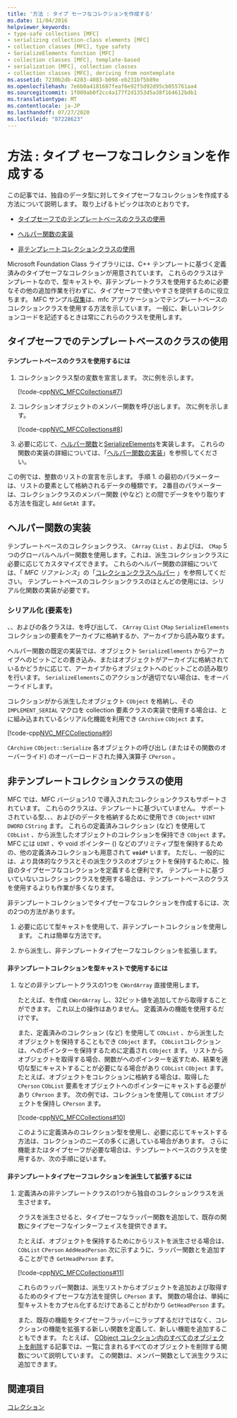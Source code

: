 ```yaml
---
title: '方法 : タイプ セーフなコレクションを作成する'
ms.date: 11/04/2016
helpviewer_keywords:
- type-safe collections [MFC]
- serializing collection-class elements [MFC]
- collection classes [MFC], type safety
- SerializeElements function [MFC]
- collection classes [MFC], template-based
- serialization [MFC], collection classes
- collection classes [MFC], deriving from nontemplate
ms.assetid: 7230b2db-4283-4083-b098-eb231bf5b89e
ms.openlocfilehash: 7e6b0a4181607feaf6e92f5d92d95cb055761aa4
ms.sourcegitcommit: 1f009ab0f2cc4a177f2d1353d5a38f164612bdb1
ms.translationtype: MT
ms.contentlocale: ja-JP
ms.lasthandoff: 07/27/2020
ms.locfileid: "87228623"
---
```

# <a name="how-to-make-a-type-safe-collection"></a>方法 : タイプ セーフなコレクションを作成する

この記事では、独自のデータ型に対してタイプセーフなコレクションを作成する方法について説明します。 取り上げるトピックは次のとおりです。

- [タイプセーフでのテンプレートベースのクラスの使用](#_core_using_template.2d.based_classes_for_type_safety)

- [ヘルパー関数の実装](#_core_implementing_helper_functions)

- [非テンプレートコレクションクラスの使用](#_core_using_nontemplate_collection_classes)

Microsoft Foundation Class ライブラリには、C++ テンプレートに基づく定義済みのタイプセーフなコレクションが用意されています。 これらのクラスはテンプレートなので、型キャストや、非テンプレートクラスを使用するために必要なその他の追加作業を行わずに、タイプセーフで使いやすさを提供するのに役立ちます。 MFC サンプル[収集](../overview/visual-cpp-samples.md)は、mfc アプリケーションでテンプレートベースのコレクションクラスを使用する方法を示しています。 一般に、新しいコレクションコードを記述するときは常にこれらのクラスを使用します。

## <a name="using-template-based-classes-for-type-safety"></a><a name="_core_using_template.2d.based_classes_for_type_safety"></a>タイプセーフでのテンプレートベースのクラスの使用

#### <a name="to-use-template-based-classes"></a>テンプレートベースのクラスを使用するには

1. コレクションクラス型の変数を宣言します。 次に例を示します。

   [!code-cpp[NVC_MFCCollections#7](codesnippet/cpp/how-to-make-a-type-safe-collection_1.cpp)]

1. コレクションオブジェクトのメンバー関数を呼び出します。 次に例を示します。

   [!code-cpp[NVC_MFCCollections#8](codesnippet/cpp/how-to-make-a-type-safe-collection_2.cpp)]

1. 必要に応じて、[ヘルパー関数](reference/collection-class-helpers.md)と[SerializeElements](reference/collection-class-helpers.md#serializeelements)を実装します。 これらの関数の実装の詳細については、「[ヘルパー関数の実装](#_core_implementing_helper_functions)」を参照してください。

この例では、整数のリストの宣言を示します。 手順 1. の最初のパラメーターは、リストの要素として格納されるデータの種類です。 2番目のパラメーターは、コレクションクラスのメンバー関数 (やなど) との間でデータをやり取りする方法を指定し `Add` `GetAt` ます。

## <a name="implementing-helper-functions"></a><a name="_core_implementing_helper_functions"></a>ヘルパー関数の実装

テンプレートベースのコレクションクラス、 `CArray` `CList` 、およびは、 `CMap` 5 つのグローバルヘルパー関数を使用します。これは、派生コレクションクラスに必要に応じてカスタマイズできます。 これらのヘルパー関数の詳細については、「 *MFC リファレンス*」の「[コレクションクラスヘルパー](reference/collection-class-helpers.md) 」を参照してください。 テンプレートベースのコレクションクラスのほとんどの使用には、シリアル化関数の実装が必要です。

### <a name="serializing-elements"></a><a name="_core_serializing_elements"></a>シリアル化 (要素を)

、、およびの各クラスは、を呼び出して、 `CArray` `CList` `CMap` `SerializeElements` コレクションの要素をアーカイブに格納するか、アーカイブから読み取ります。

ヘルパー関数の既定の実装では、オブジェクト `SerializeElements` からアーカイブへのビットごとの書き込み、またはオブジェクトがアーカイブに格納されているかどうかに応じて、アーカイブからオブジェクトへのビットごとの読み取りを行います。 `SerializeElements`このアクションが適切でない場合は、をオーバーライドします。

コレクションがから派生したオブジェクト `CObject` を格納し、その `IMPLEMENT_SERIAL` マクロを collection 要素クラスの実装で使用する場合は、とに組み込まれているシリアル化機能を利用でき `CArchive` `CObject` ます。

[!code-cpp[NVC_MFCCollections#9](codesnippet/cpp/how-to-make-a-type-safe-collection_3.cpp)]

`CArchive` `CObject::Serialize` 各オブジェクトの呼び出し (またはその関数のオーバーライド) のオーバーロードされた挿入演算子 `CPerson` 。

## <a name="using-nontemplate-collection-classes"></a><a name="_core_using_nontemplate_collection_classes"></a>非テンプレートコレクションクラスの使用

MFC では、MFC バージョン1.0 で導入されたコレクションクラスもサポートされています。 これらのクラスは、テンプレートに基づいていません。 サポートされている型、、、およびのデータを格納するために使用でき `CObject*` `UINT` `DWORD` `CString` ます。 これらの定義済みコレクション (など) を使用して `CObList` 、から派生したオブジェクトのコレクションを保持でき `CObject` ます。 MFC には `UINT` 、や void ポインター () などのプリミティブ型を保持するための、他の定義済みコレクションも用意されて **`void*`** います。 ただし、一般的には、より具体的なクラスとその派生クラスのオブジェクトを保持するために、独自のタイプセーフなコレクションを定義すると便利です。 テンプレートに基づいていないコレクションクラスを使用する場合は、テンプレートベースのクラスを使用するよりも作業が多くなります。

非テンプレートコレクションでタイプセーフなコレクションを作成するには、次の2つの方法があります。

1. 必要に応じて型キャストを使用して、非テンプレートコレクションを使用します。 これは簡単な方法です。

1. から派生し、非テンプレートタイプセーフなコレクションを拡張します。

#### <a name="to-use-the-nontemplate-collections-with-type-casting"></a>非テンプレートコレクションを型キャストで使用するには

1. などの非テンプレートクラスの1つを `CWordArray` 直接使用します。

   たとえば、を作成 `CWordArray` し、32ビット値を追加してから取得することができます。 これ以上の操作はありません。 定義済みの機能を使用するだけです。

   また、定義済みのコレクション (など) を使用して `CObList` 、から派生したオブジェクトを保持することもでき `CObject` ます。 `CObList`コレクションは、へのポインターを保持するために定義され `CObject` ます。 リストからオブジェクトを取得する場合、関数がへのポインターを返すため、結果を適切な型にキャストすることが必要になる場合があり `CObList` `CObject` ます。 たとえば、オブジェクトをコレクションに格納する場合は、取得した `CPerson` `CObList` 要素をオブジェクトへのポインターにキャストする必要があり `CPerson` ます。 次の例では、コレクションを使用して `CObList` オブジェクトを保持し `CPerson` ます。

   [!code-cpp[NVC_MFCCollections#10](codesnippet/cpp/how-to-make-a-type-safe-collection_4.cpp)]

   このように定義済みのコレクション型を使用し、必要に応じてキャストする方法は、コレクションのニーズの多くに適している場合があります。 さらに機能またはタイプセーフが必要な場合は、テンプレートベースのクラスを使用するか、次の手順に従います。

#### <a name="to-derive-and-extend-a-nontemplate-type-safe-collection"></a>非テンプレートタイプセーフコレクションを派生して拡張するには

1. 定義済みの非テンプレートクラスの1つから独自のコレクションクラスを派生させます。

   クラスを派生させると、タイプセーフなラッパー関数を追加して、既存の関数にタイプセーフなインターフェイスを提供できます。

   たとえば、オブジェクトを保持するためにからリストを派生させる場合は、 `CObList` `CPerson` `AddHeadPerson` 次に示すように、ラッパー関数とを追加することができ `GetHeadPerson` ます。

   [!code-cpp[NVC_MFCCollections#11](codesnippet/cpp/how-to-make-a-type-safe-collection_5.h)]

   これらのラッパー関数は、派生リストからオブジェクトを追加および取得するためのタイプセーフな方法を提供し `CPerson` ます。 関数の場合は、単純に型キャストをカプセル化するだけであることがわかり `GetHeadPerson` ます。

   また、既存の機能をタイプセーフラッパーにラップするだけではなく、コレクションの機能を拡張する新しい関数を定義して、新しい機能を追加することもできます。 たとえば、 [CObject コレクション内のすべてのオブジェクトを削除](deleting-all-objects-in-a-cobject-collection.md)する記事では、一覧に含まれるすべてのオブジェクトを削除する関数について説明しています。 この関数は、メンバー関数として派生クラスに追加できます。

## <a name="see-also"></a>関連項目

[コレクション](collections.md)
